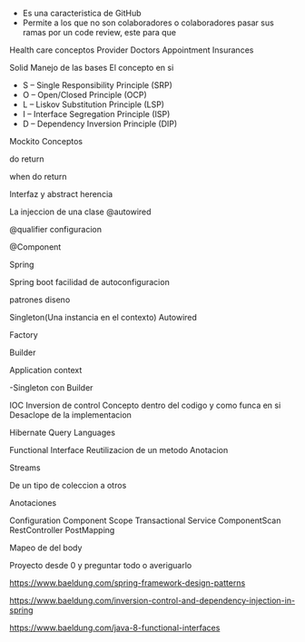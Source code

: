 - Es una caracteristica de GitHub
- Permite a los que no son colaboradores o colaboradores pasar sus ramas por un code review, este para que 

Health care conceptos
Provider
Doctors
Appointment
Insurances

Solid
Manejo de las bases
El concepto en si

-   S – Single Responsibility Principle (SRP)
-   O – Open/Closed Principle (OCP)
-   L – Liskov Substitution Principle (LSP)
-   I – Interface Segregation Principle (ISP)
-   D – Dependency Inversion Principle (DIP)

Mockito
Conceptos
 
do return 

when do return

Interfaz y abstract herencia


La injeccion de una clase @autowired

@qualifier configuracion

@Component


Spring 

Spring boot facilidad de autoconfiguracion

patrones diseno

Singleton(Una instancia en el contexto)
Autowired

Factory

Builder

Application context

-Singleton con Builder


IOC
Inversion de control
Concepto dentro del codigo y como funca en si
Desaclope de la implementacion


Hibernate Query Languages

Functional Interface
Reutilizacion de un metodo
Anotacion

Streams

De un tipo de coleccion a otros


Anotaciones
 
Configuration
Component
Scope
Transactional
Service
ComponentScan
RestController
PostMapping

Mapeo de del body

Proyecto desde 0 y preguntar todo o averiguarlo

https://www.baeldung.com/spring-framework-design-patterns

https://www.baeldung.com/inversion-control-and-dependency-injection-in-spring

https://www.baeldung.com/java-8-functional-interfaces




